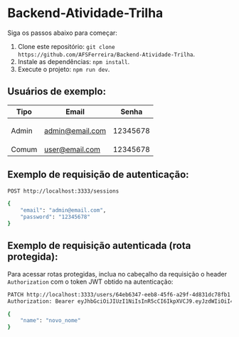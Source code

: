 # Backend-Atividade-Trilha

Siga os passos abaixo para começar:

1. Clone este repositório: `git clone https://github.com/AFSFerreira/Backend-Atividade-Trilha`.
2. Instale as dependências: `npm install`.
3. Execute o projeto: `npm run dev`.

## Usuários de exemplo:

<div align="center">

| Tipo   | Email             | Senha     |
|--------|-------------------|-----------|
| Admin  | <p>admin@email.com</p>   | 12345678  |
| Comum  | user@email.com    | 12345678  |

</div>

## Exemplo de requisição de autenticação:

```bash
POST http://localhost:3333/sessions

{
	"email": "admin@email.com",
	"password": "12345678"
}
```

## Exemplo de requisição autenticada (rota protegida):

Para acessar rotas protegidas, inclua no cabeçalho da requisição o header `Authorization` com o token JWT obtido na autenticação:

```bash
PATCH http://localhost:3333/users/64eb6347-eeb8-45f6-a29f-4d831dc78fb1
Authorization: Bearer eyJhbGciOiJIUzI1NiIsInR5cCI6IkpXVCJ9.eyJzdWIiOiI4ODVlNjVmZS1hNzg4LTQ4Y2MtYjIzMC1hNjI3NWRhYmE5OTYiLCJpYXQiOjE3NTYwODExNDgsImV4cCI6MTc1NjA4MTQ0OH0.JstfOz2a7i3zG_j9pdZxfEAcvSgHY598ddVygDVLumY

{
	"name": "novo_nome"
}
```
